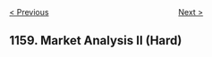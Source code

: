 <!--|This file generated by command(leetcode description); DO NOT EDIT.    |-->
<!--+----------------------------------------------------------------------+-->
<!--|@author    Openset <openset.wang@gmail.com>                           |-->
<!--|@link      https://github.com/openset                                 |-->
<!--|@home      https://github.com/openset/leetcode                        |-->
<!--+----------------------------------------------------------------------+-->

[< Previous](https://github.com/openset/leetcode/tree/master/problems/market-analysis-i "Market Analysis I")
　　　　　　　　　　　　　　　　
[Next >](https://github.com/openset/leetcode/tree/master/problems/find-words-that-can-be-formed-by-characters "Find Words That Can Be Formed by Characters")

## 1159. Market Analysis II (Hard)


